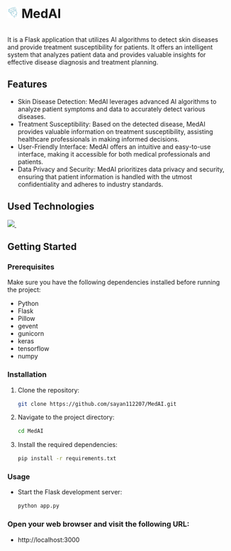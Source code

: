 <div style="display: flex; align-items: center;">
  <h1><img src="/static/images/icon.png" alt="App Icon" width="25" height="25"> MedAI</h1>
</div>

It is a Flask application that utilizes AI algorithms to detect skin diseases and provide treatment susceptibility for patients. It offers an intelligent system that analyzes patient data and provides valuable insights for effective disease diagnosis and treatment planning.

## Features

- Skin Disease Detection: MedAI leverages advanced AI algorithms to analyze patient symptoms and data to accurately detect various diseases.
- Treatment Susceptibility: Based on the detected disease, MedAI provides valuable information on treatment susceptibility, assisting healthcare professionals in making informed decisions.
- User-Friendly Interface: MedAI offers an intuitive and easy-to-use interface, making it accessible for both medical professionals and patients.
- Data Privacy and Security: MedAI prioritizes data privacy and security, ensuring that patient information is handled with the utmost confidentiality and adheres to industry standards.


<!--h1 without bottom border-->
## Used Technologies
<!--tech stack icons-->
<p>
  <a href="https://skillicons.dev">
    <img src="https://skillicons.dev/icons?i=css,github,html,js,py,tensorflow,vscode&perline=14" />
    <img/>
  </a>
</p>

## Getting Started

### Prerequisites
Make sure you have the following dependencies installed before running the project:

- Python
- Flask
- Pillow
- gevent
- gunicorn
- keras
- tensorflow
- numpy

### Installation

1. Clone the repository:

   ```bash
   git clone https://github.com/sayan112207/MedAI.git

2. Navigate to the project directory:

   ```bash
   cd MedAI

3. Install the required dependencies:

   ```bash
   pip install -r requirements.txt
   
### Usage
- Start the Flask development server:
   ```bash
   python app.py
  
### Open your web browser and visit the following URL:

- http://localhost:3000
